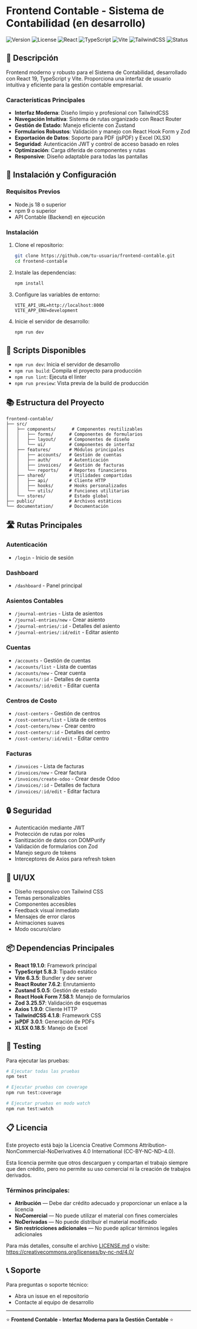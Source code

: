 # Frontend Contable - Sistema de Contabilidad (en desarrollo)

![Version](https://img.shields.io/badge/version-2.0.0-blue.svg)
![License](https://img.shields.io/badge/license-CC--BY--NC--ND--4.0-green.svg)
![React](https://img.shields.io/badge/react-19.1.0-blue.svg)
![TypeScript](https://img.shields.io/badge/typescript-5.8.3-blue.svg)
![Vite](https://img.shields.io/badge/vite-6.3.5-brightgreen.svg)
![TailwindCSS](https://img.shields.io/badge/tailwindcss-4.1.8-blueviolet.svg)
![Status](https://img.shields.io/badge/status-production--ready-brightgreen)

## 🌟 Descripción

Frontend moderno y robusto para el Sistema de Contabilidad, desarrollado con React 19, TypeScript y Vite. Proporciona una interfaz de usuario intuitiva y eficiente para la gestión contable empresarial.

### Características Principales

- **Interfaz Moderna**: Diseño limpio y profesional con TailwindCSS
- **Navegación Intuitiva**: Sistema de rutas organizado con React Router
- **Gestión de Estado**: Manejo eficiente con Zustand
- **Formularios Robustos**: Validación y manejo con React Hook Form y Zod
- **Exportación de Datos**: Soporte para PDF (jsPDF) y Excel (XLSX)
- **Seguridad**: Autenticación JWT y control de acceso basado en roles
- **Optimización**: Carga diferida de componentes y rutas
- **Responsive**: Diseño adaptable para todas las pantallas

## 🚀 Instalación y Configuración

### Requisitos Previos

- Node.js 18 o superior
- npm 9 o superior
- API Contable (Backend) en ejecución

### Instalación

1. Clone el repositorio:
   ```bash
   git clone https://github.com/tu-usuario/frontend-contable.git
   cd frontend-contable
   ```

2. Instale las dependencias:
   ```bash
   npm install
   ```

3. Configure las variables de entorno:
   ```env
   VITE_API_URL=http://localhost:8000
   VITE_APP_ENV=development
   ```

4. Inicie el servidor de desarrollo:
   ```bash
   npm run dev
   ```

## 🎯 Scripts Disponibles

- `npm run dev`: Inicia el servidor de desarrollo
- `npm run build`: Compila el proyecto para producción
- `npm run lint`: Ejecuta el linter
- `npm run preview`: Vista previa de la build de producción

## 📚 Estructura del Proyecto

```
frontend-contable/
├── src/
│   ├── components/      # Componentes reutilizables
│   │   ├── forms/      # Componentes de formularios
│   │   ├── layout/     # Componentes de diseño
│   │   └── ui/         # Componentes de interfaz
│   ├── features/       # Módulos principales
│   │   ├── accounts/   # Gestión de cuentas
│   │   ├── auth/       # Autenticación
│   │   ├── invoices/   # Gestión de facturas
│   │   └── reports/    # Reportes financieros
│   ├── shared/         # Utilidades compartidas
│   │   ├── api/        # Cliente HTTP
│   │   ├── hooks/      # Hooks personalizados
│   │   └── utils/      # Funciones utilitarias
│   └── stores/         # Estado global
├── public/             # Archivos estáticos
└── documentation/      # Documentación
```

## 🛣️ Rutas Principales

### Autenticación
- `/login` - Inicio de sesión

### Dashboard
- `/dashboard` - Panel principal

### Asientos Contables
- `/journal-entries` - Lista de asientos
- `/journal-entries/new` - Crear asiento
- `/journal-entries/:id` - Detalles del asiento
- `/journal-entries/:id/edit` - Editar asiento

### Cuentas
- `/accounts` - Gestión de cuentas
- `/accounts/list` - Lista de cuentas
- `/accounts/new` - Crear cuenta
- `/accounts/:id` - Detalles de cuenta
- `/accounts/:id/edit` - Editar cuenta

### Centros de Costo
- `/cost-centers` - Gestión de centros
- `/cost-centers/list` - Lista de centros
- `/cost-centers/new` - Crear centro
- `/cost-centers/:id` - Detalles del centro
- `/cost-centers/:id/edit` - Editar centro

### Facturas
- `/invoices` - Lista de facturas
- `/invoices/new` - Crear factura
- `/invoices/create-odoo` - Crear desde Odoo
- `/invoices/:id` - Detalles de factura
- `/invoices/:id/edit` - Editar factura

## 🔒 Seguridad

- Autenticación mediante JWT
- Protección de rutas por roles
- Sanitización de datos con DOMPurify
- Validación de formularios con Zod
- Manejo seguro de tokens
- Interceptores de Axios para refresh token

## 🎨 UI/UX

- Diseño responsivo con Tailwind CSS
- Temas personalizables
- Componentes accesibles
- Feedback visual inmediato
- Mensajes de error claros
- Animaciones suaves
- Modo oscuro/claro

## 📦 Dependencias Principales

- **React 19.1.0**: Framework principal
- **TypeScript 5.8.3**: Tipado estático
- **Vite 6.3.5**: Bundler y dev server
- **React Router 7.6.2**: Enrutamiento
- **Zustand 5.0.5**: Gestión de estado
- **React Hook Form 7.58.1**: Manejo de formularios
- **Zod 3.25.57**: Validación de esquemas
- **Axios 1.9.0**: Cliente HTTP
- **TailwindCSS 4.1.8**: Framework CSS
- **jsPDF 3.0.1**: Generación de PDFs
- **XLSX 0.18.5**: Manejo de Excel

## 🧪 Testing

Para ejecutar las pruebas:

```bash
# Ejecutar todas las pruebas
npm test

# Ejecutar pruebas con coverage
npm run test:coverage

# Ejecutar pruebas en modo watch
npm run test:watch
```

## 📋 Licencia

Este proyecto está bajo la Licencia Creative Commons Attribution-NonCommercial-NoDerivatives 4.0 International (CC-BY-NC-ND-4.0). 

Esta licencia permite que otros descarguen y compartan el trabajo siempre que den crédito, pero no permite su uso comercial ni la creación de trabajos derivados.

### Términos principales:
- **Atribución** — Debe dar crédito adecuado y proporcionar un enlace a la licencia
- **NoComercial** — No puede utilizar el material con fines comerciales
- **NoDerivadas** — No puede distribuir el material modificado
- **Sin restricciones adicionales** — No puede aplicar términos legales adicionales

Para más detalles, consulte el archivo [LICENSE.md](./LICENSE.md) o visite:
https://creativecommons.org/licenses/by-nc-nd/4.0/

## 📞 Soporte

Para preguntas o soporte técnico:
- Abra un issue en el repositorio
- Contacte al equipo de desarrollo

---

⭐ **Frontend Contable - Interfaz Moderna para la Gestión Contable** ⭐

